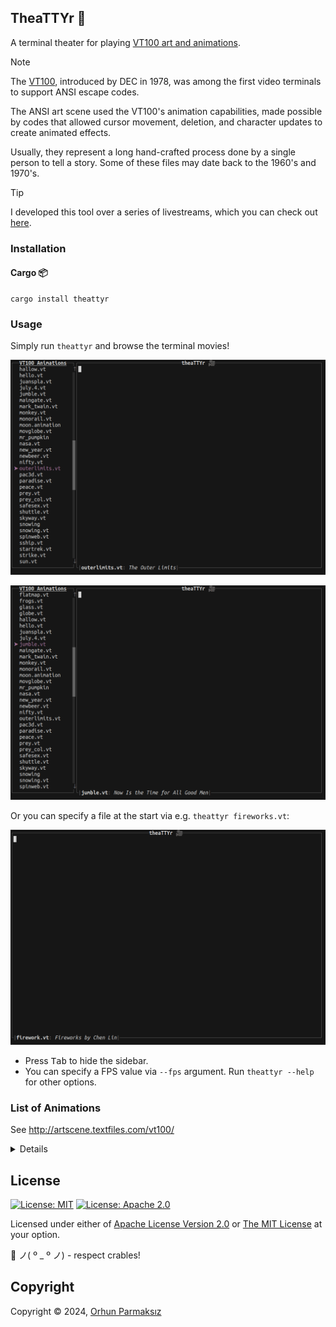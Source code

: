 ## TheaTTYr 🎥

A terminal theater for playing [VT100 art and animations](http://artscene.textfiles.com/vt100).

> [!NOTE]  
> The [VT100](https://en.wikipedia.org/wiki/VT100), introduced by DEC in 1978, was among the first video terminals to support ANSI escape codes.
>
> The ANSI art scene used the VT100's animation capabilities, made possible by codes that allowed cursor movement, deletion, and character updates to create animated effects.
>
> Usually, they represent a long hand-crafted process done by a single person to tell a story. Some of these files may date back to the 1960's and 1970's.

> [!TIP]  
> I developed this tool over a series of livestreams, which you can check out [here](https://www.youtube.com/watch?v=_tXCDBFAXNg&list=PLxqHy2Zr5TiWif_1QOB-uAVfPUNdGqWQh).

### Installation

#### Cargo 📦

```shell
cargo install theattyr
```

### Usage

Simply run `theattyr` and browse the terminal movies!

![demo1](demo/theattyr-demo1.gif)

![demo2](demo/theattyr-demo2.gif)

Or you can specify a file at the start via e.g. `theattyr fireworks.vt`:

![demo3](demo/theattyr-demo3.gif)

- Press <kbd>Tab</kbd> to hide the sidebar.
- You can specify a FPS value via `--fps` argument. Run `theattyr --help` for other options.

### List of Animations

See <http://artscene.textfiles.com/vt100/>

<details>
<summary>Details</summary>

| File              | Description                                                      |
| ----------------- | ---------------------------------------------------------------- |
| bambi.vt          | Bambi vs. Godzilla                                               |
| bambi_godzila     | Bambi Versus Godzilla, from Dave Brett                           |
| barney.vt         | Barney Being Crushed by a Rock                                   |
| beer.vt           | Time for a Beer Break, Folks!                                    |
| bevis.butthead.vt | Beavis and Butthead                                              |
| blinkeyes.vt      | Blinking Eyes                                                    |
| bomb.vt           | The Bomb Test                                                    |
| bugsbunny.vt      | Bugs Bunny: That's All, Folks                                    |
| cartwhee.vt       | Doing a Cartwheel                                                |
| castle.vt         | Disney's Fantasy in the Sky, by Don Bertino                      |
| cert18.vt         | Make Money Fast: The Revenge, by GtB (1993)                      |
| cow.vt            | Exploding Cow, Hauled off by U-Mass Food Service                 |
| cowboom.vt        | Cow Explodes, Gets Hauled Off                                    |
| crash.vt          | Shuttle Blows Up                                                 |
| cursor.vt         | Cursor Control Examples in VT100                                 |
| delay.vt          | A Small Delay                                                    |
| demo.vt           | Alan's Impressive Demonstration                                  |
| dirty.vt          | Someone Having an Awful Amount of Fun                            |
| dogs.vt           | Fucking Dogs                                                     |
| dont-wor.vt       | George Custer's Last Stand: Don't Worry, be Happy                |
| dontworry.vt      | Man Being Shot with Arrows: Don't Worry, Be Happy                |
| duckpaint.vt      | Duck Painting                                                    |
| firework.vt       | Fireworks by Chen Lin                                            |
| fireworks.vt      | Guy Setting Off Fireworks                                        |
| fishy-fishy.vt    | 3-D Fishy Fishy                                                  |
| fishy.vt          | Fish Swimming By, Glug Glug                                      |
| fishy2.vt         | Shamus the Fish by David Rybolt (1994)                           |
| flatmap.vt        | Shifting Flat World Map                                          |
| frogs.vt          | Hopping Frog                                                     |
| glass.vt          | Filling Glass of Liquid                                          |
| globe.vt          | ABSOLUTELY EXCELLENT Spinning Globe                              |
| hallow.vt         | Happy Halloween                                                  |
| hello.vt          | HELLO!                                                           |
| juanspla.vt       | Plan File in the Form of a Typewriter                            |
| july.4.vt         | July 4th Animation                                               |
| jumble.vt         | Now Is the Time for All Good Men                                 |
| maingate.vt       | The Disneyland Main Gate, by Don Bertino                         |
| mark_twain.vt     | The Mark Twain Ferry, by Don Bertino                             |
| monkey.vt         | The Monkey Gives You The Finger                                  |
| monorail.vt       | Disneyland's Monorail, by Don Bertino                            |
| moon.animation    | Winking Moon Says Good Evening                                   |
| movglobe.vt       | Incredible Spinning, Moving Globe                                |
| mr_pumpkin        | Happy Halloween Pumpkin by Mike Kamlet                           |
| nasa.vt           | NASA: Keep Reaching for the Stars, by A.J.L.                     |
| new_year.vt       | Happy New Year to You                                            |
| newbeer.vt        | Working on a VT100                                               |
| nifty.vt          | Small Animated Word NIFTY                                        |
| outerlimits.vt    | The Outer Limits                                                 |
| pac3d.vt          | Pac Man in 3-D Chomping a Ghost                                  |
| paradise.vt       | A Bomb in Paradise by Gonad the Barbarian                        |
| peace.vt          | Imagine World Peace by John G. Poupore                           |
| prey.vt           | Klingon Bird of Prey                                             |
| prey_col.vt       | Klingon Bird of Prey                                             |
| safesex.vt        | Safe Sex (Literally)                                             |
| shuttle.vt        | Technology, Who Needs It                                         |
| skyway.vt         | Disneyland's Skyway, by Don Bertino                              |
| snowing           | Merry Christmas from Woodrow                                     |
| snowing.vt        | Tis the Season: Merry Christmas                                  |
| spinweb.vt        | Spinning Web by R.L. Samuell (April 6, 1994)                     |
| sship.vt          | Space Ship Warps and Fires                                       |
| startrek.vt       | Star Trek Enterprise Blows up Politically Correct New Enterprise |
| strike.vt         | Bowling a Strike                                                 |
| sun.vt            | A Happy Sun                                                      |
| surf.vt           | Surfing Wave (In 3-D)                                            |
| tetris.vt         | Tetris Game                                                      |
| tomorrw.vt        | Disneyland's Tomorrowland, by Don Bertino                        |
| torturet.vt       | VT100 FONT: The VT-100 Torture Test by Joe Smith (May 8, 1985)   |
| treadmill.vt      | The Treadmill, by GtB Productions (1993)                         |
| trek.vt           | The Enterprise Blows up an RCA Satellite                         |
| trekvid.vt        | Politically Incorrect Star Trek                                  |
| turkey.vt         | Happy Thanksgiving                                               |
| tv.vt             | The Outer Limits Television Show                                 |
| twilight.vt       | The Twilight Zone                                                |
| twilightzone.vt   | Twilight Zone Opener                                             |
| valentin.vt       | Happy Valentine's Day, Beth and Dave                             |
| valentine.vt      | Happy Valentine's Day, Jane and Chris                            |
| van_halen.vt      | Van Halen's Song 5150, Animated                                  |
| wineglas.vt       | Wine Glass Filling                                               |
| xmas-00.vt        | Santa Holds Moving Sign: Merry Christmas, Happy New Year         |
| xmas-01.vt        | Merry Christmas                                                  |
| xmas-02.vt        | Bird Flies By, Tree Grows, Merry Christmas                       |
| xmas-03.vt        | Merry Christmas (Tree, Train, Presents)                          |
| xmas-04.vt        | Merry Christmas, Champagne Glass Filling, Jack-in-the-Box        |
| xmas-05.vt        | Happy Holidays, Starry Night, Christmas Tree, by Peter           |
| xmas-06.vt        | Merry Christmas: Hearth and Tree                                 |
| xmas-07.vt        | A Christmas Card: Merry Christmas, from MIS                      |
| xmas-08.vt        | Christmas Eve, 1992 (1992)                                       |
| xmas-09.vt        | Merry Christmas: Reindeer Land on Roof                           |
| xmas.large        | Compilation of Several Christmas Animations                      |
| xmas.vt           | Merry Christmas                                                  |
| xmas2.vt          | Large Collection of Christmas Animations                         |
| xmasshort.vt      | Merry Christmas, Tree, Train, Present                            |
| zorro.vt          | The Story of Zorro by Cian O'Kiersey                             |

</details>

## License

[![License: MIT](https://img.shields.io/badge/License-MIT-yellow.svg?style=flat&logo=GitHub)](./LICENSE-MIT)
[![License: Apache 2.0](https://img.shields.io/badge/License-Apache%202.0-blue.svg?style=flat&logo=GitHub)](./LICENSE-APACHE)

Licensed under either of [Apache License Version 2.0](./LICENSE-APACHE) or [The MIT License](./LICENSE-MIT) at your option.

🦀 ノ( º \_ º ノ) - respect crables!

## Copyright

Copyright © 2024, [Orhun Parmaksız](mailto:orhunparmaksiz@gmail.com)
